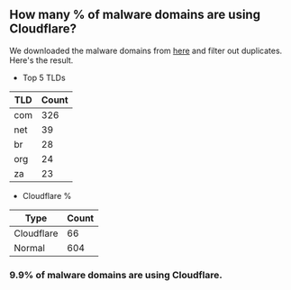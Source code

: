 ## How many % of malware domains are using Cloudflare?


We downloaded the malware domains from [here](https://urlhaus.abuse.ch) and filter out duplicates.
Here's the result.


[//]: # (start replacement)


- Top 5 TLDs

| TLD | Count |
| --- | --- |
| com | 326 |
| net | 39 |
| br | 28 |
| org | 24 |
| za | 23 |


- Cloudflare %

| Type | Count |
| --- | --- |
| Cloudflare | 66 |
| Normal | 604 |


### 9.9% of malware domains are using Cloudflare.